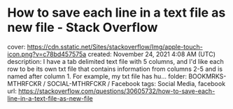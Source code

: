 # How to save each line in a text file as new file - Stack Overflow

cover: https://cdn.sstatic.net/Sites/stackoverflow/Img/apple-touch-icon.png?v=c78bd457575a
created: November 24, 2021 4:08 AM (UTC)
description: I have a tab delimited text file with 5 columns, and I'd like each row to be its own txt file that contains information from columns 2-5 and is named after column 1.
For example, my txt file has hu...
folder: BOOKMRKS-MTHRFCKR / SOCIAL-MTHRFCKR / Facebook
tags: Social Media, facebook
url: https://stackoverflow.com/questions/30605732/how-to-save-each-line-in-a-text-file-as-new-file